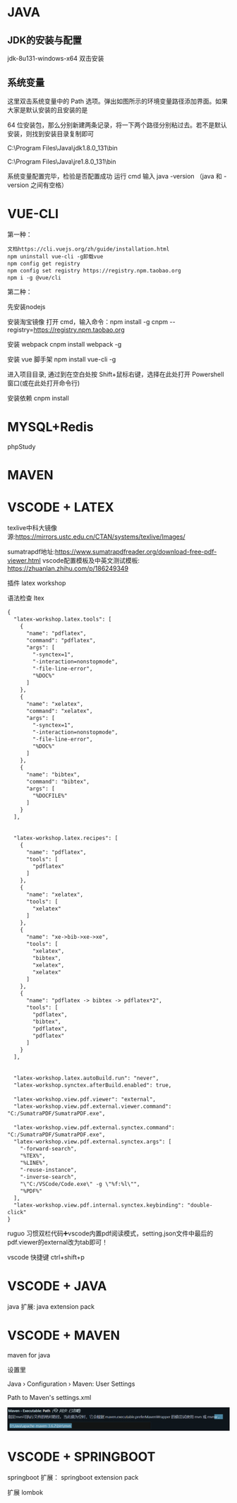 # JAVA

## JDK的安装与配置

jdk-8u131-windows-x64 双击安装

## 系统变量

这里双击系统变量中的 Path 选项。弹出如图所示的环境变量路径添加界面。如果大家是默认安装的且安装的是

64 位安装包，那么分别新建两条记录，将一下两个路径分别粘过去。若不是默认安装，则找到安装目录复制即可

C:\Program Files\Java\jdk1.8.0_131\bin

C:\Program Files\Java\jre1.8.0_131\bin

系统变量配置完毕，检验是否配置成功 运行 cmd 输入 java -version （java 和 -version 之间有空格）

# VUE-CLI

第一种：

```
文档https://cli.vuejs.org/zh/guide/installation.html
npm uninstall vue-cli -g卸载vue
npm config get registry 
npm config set registry https://registry.npm.taobao.org
npm i -g @vue/cli
```

第二种：

先安装nodejs

安装淘宝镜像
打开 cmd，输入命令：npm install -g cnpm --registry=https://registry.npm.taobao.org

安装 webpack
cnpm install webpack -g

安装 vue 脚手架 npm install vue-cli -g

进入项目目录, 通过到在空白处按 Shift+鼠标右键，选择在此处打开 Powershell 窗口(或在此处打开命令行)

安装依赖 cnpm install

# MYSQL+Redis

phpStudy

# MAVEN

# VSCODE + LATEX

texlive中科大镜像源:https://mirrors.ustc.edu.cn/CTAN/systems/texlive/Images/

sumatrapdf地址:https://www.sumatrapdfreader.org/download-free-pdf-viewer.html
vscode配置模板及中英文测试模板: https://zhuanlan.zhihu.com/p/186249349

插件 latex workshop 

语法检查 ltex

```text
{
  "latex-workshop.latex.tools": [
    {
      "name": "pdflatex",
      "command": "pdflatex",
      "args": [
        "-synctex=1",
        "-interaction=nonstopmode",
        "-file-line-error",
        "%DOC%"
      ]
    },
    {
      "name": "xelatex",
      "command": "xelatex",
      "args": [
        "-synctex=1",
        "-interaction=nonstopmode",
        "-file-line-error",
        "%DOC%"
      ]
    },
    {
      "name": "bibtex",
      "command": "bibtex",
      "args": [
        "%DOCFILE%"
      ]
    }
  ],


  "latex-workshop.latex.recipes": [
    {
      "name": "pdflatex",
      "tools": [
        "pdflatex"
      ]
    },
    {
      "name": "xelatex",
      "tools": [
        "xelatex"
      ]
    },
    {
      "name": "xe->bib->xe->xe",
      "tools": [
        "xelatex",
        "bibtex",
        "xelatex",
        "xelatex"
      ]
    },
    {
      "name": "pdflatex -> bibtex -> pdflatex*2",
      "tools": [
        "pdflatex",
        "bibtex",
        "pdflatex",
        "pdflatex"
      ]
    }
  ],

  
  "latex-workshop.latex.autoBuild.run": "never",
  "latex-workshop.synctex.afterBuild.enabled": true,

  "latex-workshop.view.pdf.viewer": "external",
  "latex-workshop.view.pdf.external.viewer.command": "C:/SumatraPDF/SumatraPDF.exe",

  "latex-workshop.view.pdf.external.synctex.command": "C:/SumatraPDF/SumatraPDF.exe",
  "latex-workshop.view.pdf.external.synctex.args": [
    "-forward-search",
    "%TEX%",
    "%LINE%",
    "-reuse-instance",
    "-inverse-search",
    "\"C:/VSCode/Code.exe\" -g \"%f:%l\"",
    "%PDF%"
  ],
  "latex-workshop.view.pdf.internal.synctex.keybinding": "double-click"
}
```

ruguo 习惯双栏代码➕vscode内置pdf阅读模式，setting.json文件中最后的pdf.viewer的external改为tab即可！



vscode 快捷键 ctrl+shift+p

# VSCODE + JAVA

java 扩展: java extension pack 

# VSCODE + MAVEN

maven for java

设置里

Java › Configuration › Maven: User Settings

Path to Maven's settings.xml

![](/2.png)



# VSCODE + SPRINGBOOT

springboot 扩展： springboot extension pack



扩展 lombok


